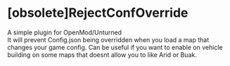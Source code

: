 # [obsolete]RejectConfOverride
A simple plugin for OpenMod/Unturned<br/>
It will prevent Config.json being overridden when you load a map that changes your game config.
Can be useful if you want to enable on vehicle building on some maps that doesnt allow you to like Arid or Buak.
